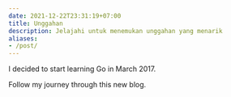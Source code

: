 ```yaml
---
date: 2021-12-22T23:31:19+07:00
title: Unggahan
description: Jelajahi untuk menemukan unggahan yang menarik
aliases:
- /post/
---
```


I decided to start learning Go in March 2017.

Follow my journey through this new blog.